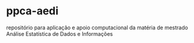 # ppca-aedi
repositório para aplicação e apoio computacional da matéria de mestrado Análise Estatística de Dados e Informações
